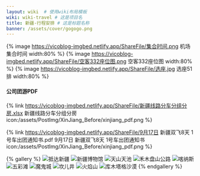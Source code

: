 ```yaml
---
layout: wiki  # 使用wiki布局模板
wiki: wiki-travel # 这是项目名
title: 新疆-行程安排 # 这是标题名称
banner: /assets/cover/gogogo.png
---
```


{% image https://vicoblog-imgbed.netlify.app/ShareFile/集合时间.png 机场集合时间 width:80% %}
{% image https://vicoblog-imgbed.netlify.app/ShareFile/空客332座位图.png 空客332座位图 width:80% %}
{% image https://vicoblog-imgbed.netlify.app/ShareFile/选座.jpg 选座51排 width:80% %}

#### 公司团游PDF
{% link https://vicoblog-imgbed.netlify.app/ShareFile/新疆线路分车分组分房.xlsx 新疆线路分车分组分房 icon:/assets/PostImg/XinJiang_Before/xinjiang_pdf.png %}

{% link https://vicoblog-imgbed.netlify.app/ShareFile/9月17日 新疆双飞8天 1号车出团通知书.pdf 9月17日 新疆双飞8天 1号车出团通知书 icon:/assets/PostImg/XinJiang_Before/xinjiang_pdf.png %}

{% gallery %}
![抵达新疆](https://vicoblog-imgbed.netlify.app/xinjiang/Team/抵达新疆.jpg)
![新疆博物馆](https://vicoblog-imgbed.netlify.app/xinjiang/Team/新疆博物馆.jpg)
![天山天池](https://vicoblog-imgbed.netlify.app/xinjiang/Team/天山天池.jpg)
![禾木盘山公路](https://vicoblog-imgbed.netlify.app/xinjiang/Team/禾木盘山公路.jpg)
![喀纳斯](https://vicoblog-imgbed.netlify.app/xinjiang/Team/喀纳斯.jpg)
![五彩滩](https://vicoblog-imgbed.netlify.app/xinjiang/Team/五彩滩.jpg)
![魔鬼城](https://vicoblog-imgbed.netlify.app/xinjiang/Team/魔鬼城.jpg)
![坎儿井](https://vicoblog-imgbed.netlify.app/xinjiang/Team/坎儿井.jpg)
![火焰山](https://vicoblog-imgbed.netlify.app/xinjiang/Team/火焰山.jpg)
![库木塔格沙漠](https://vicoblog-imgbed.netlify.app/xinjiang/Team/库木塔格沙漠.jpg)
{% endgallery %}
